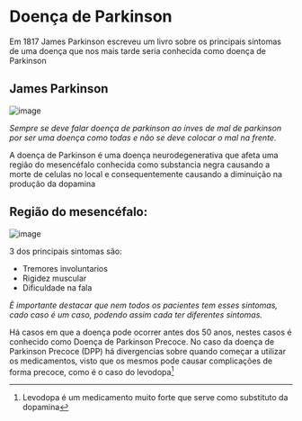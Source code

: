 # Doença de Parkinson

Em 1817 James Parkinson escreveu um livro sobre os principais sintomas de uma doença que nos mais tarde seria conhecida como doença de Parkinson

## James Parkinson
![image](https://github.com/user-attachments/assets/e5e5c399-da2a-429e-8b23-648a41e9bd0b)


*Sempre se deve falar doença de parkinson ao ínves de mal de parkinson por ser uma doença como todas e não se deve colocar o mal na frente.*

A doença de Parkinson é uma doença neurodegenerativa que afeta uma região do mesencéfalo conhecida como substancia negra causando a morte de celulas no local e consequentemente causando a diminuição na produção da dopamina
## Região do mesencéfalo:
![image](https://github.com/user-attachments/assets/9fe5c191-78e5-4383-9527-101004c21f40)

3 dos principais sintomas são:
* Tremores involuntarios
* Rigidez muscular
* Dificuldade na fala
  
*È importante destacar que nem todos os pacientes tem esses sintomas, cado caso é um caso, podendo assim cada ter diferentes sintomas.*

Há casos em que a doença pode ocorrer antes dos 50 anos, nestes casos é conhecido como Doença de Parkinson Precoce. No caso da doença de Parkinson Precoce (DPP) há divergencias sobre quando começar a utilizar os medicamentos, visto que os mesmos pode causar complicações de forma precoce, como é o caso do levodopa[^1]


[^1]: Levodopa é um medicamento muito forte que serve como substituto da dopamina
